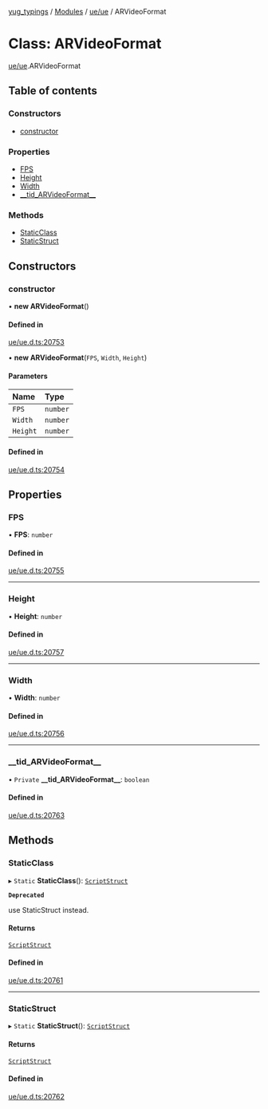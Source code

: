 [yug_typings](../README.md) / [Modules](../modules.md) / [ue/ue](../modules/ue_ue.md) / ARVideoFormat

# Class: ARVideoFormat

[ue/ue](../modules/ue_ue.md).ARVideoFormat

## Table of contents

### Constructors

- [constructor](ue_ue.ARVideoFormat.md#constructor)

### Properties

- [FPS](ue_ue.ARVideoFormat.md#fps)
- [Height](ue_ue.ARVideoFormat.md#height)
- [Width](ue_ue.ARVideoFormat.md#width)
- [\_\_tid\_ARVideoFormat\_\_](ue_ue.ARVideoFormat.md#__tid_arvideoformat__)

### Methods

- [StaticClass](ue_ue.ARVideoFormat.md#staticclass)
- [StaticStruct](ue_ue.ARVideoFormat.md#staticstruct)

## Constructors

### constructor

• **new ARVideoFormat**()

#### Defined in

[ue/ue.d.ts:20753](https://github.com/YugMetaverse/yug_typings/blob/25cad34/ue/ue.d.ts#L20753)

• **new ARVideoFormat**(`FPS`, `Width`, `Height`)

#### Parameters

| Name | Type |
| :------ | :------ |
| `FPS` | `number` |
| `Width` | `number` |
| `Height` | `number` |

#### Defined in

[ue/ue.d.ts:20754](https://github.com/YugMetaverse/yug_typings/blob/25cad34/ue/ue.d.ts#L20754)

## Properties

### FPS

• **FPS**: `number`

#### Defined in

[ue/ue.d.ts:20755](https://github.com/YugMetaverse/yug_typings/blob/25cad34/ue/ue.d.ts#L20755)

___

### Height

• **Height**: `number`

#### Defined in

[ue/ue.d.ts:20757](https://github.com/YugMetaverse/yug_typings/blob/25cad34/ue/ue.d.ts#L20757)

___

### Width

• **Width**: `number`

#### Defined in

[ue/ue.d.ts:20756](https://github.com/YugMetaverse/yug_typings/blob/25cad34/ue/ue.d.ts#L20756)

___

### \_\_tid\_ARVideoFormat\_\_

• `Private` **\_\_tid\_ARVideoFormat\_\_**: `boolean`

#### Defined in

[ue/ue.d.ts:20763](https://github.com/YugMetaverse/yug_typings/blob/25cad34/ue/ue.d.ts#L20763)

## Methods

### StaticClass

▸ `Static` **StaticClass**(): [`ScriptStruct`](ue_ue.ScriptStruct.md)

**`Deprecated`**

use StaticStruct instead.

#### Returns

[`ScriptStruct`](ue_ue.ScriptStruct.md)

#### Defined in

[ue/ue.d.ts:20761](https://github.com/YugMetaverse/yug_typings/blob/25cad34/ue/ue.d.ts#L20761)

___

### StaticStruct

▸ `Static` **StaticStruct**(): [`ScriptStruct`](ue_ue.ScriptStruct.md)

#### Returns

[`ScriptStruct`](ue_ue.ScriptStruct.md)

#### Defined in

[ue/ue.d.ts:20762](https://github.com/YugMetaverse/yug_typings/blob/25cad34/ue/ue.d.ts#L20762)
